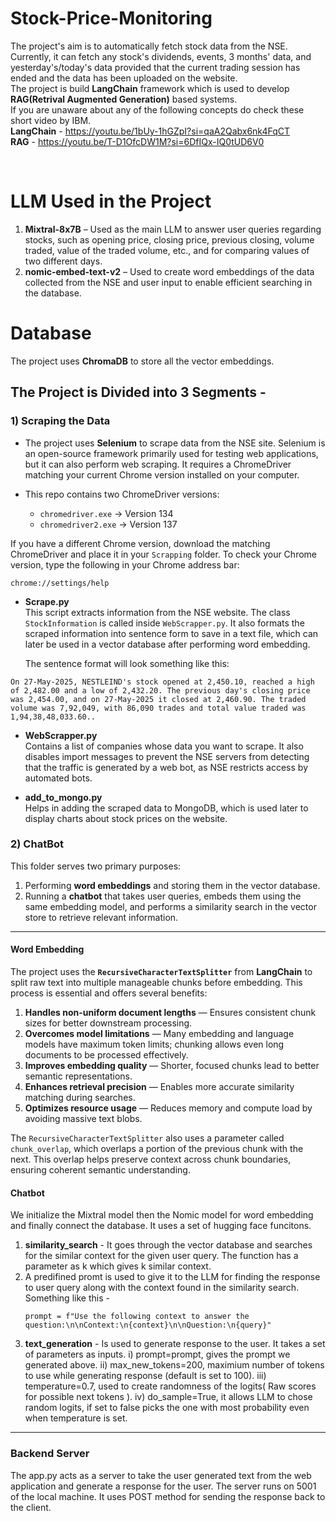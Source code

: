 # Stock-Price-Monitoring

The project's aim is to automatically fetch stock data from the NSE. Currently, it can fetch any stock's dividends, events, 3 months' data, and yesterday's/today's data provided that the current trading session has ended and the data has been uploaded on the website.
<br />
The project is build **LangChain** framework which is used to develop **RAG(Retrival Augmented Generation)** based systems.
<br />
If you are unaware about any of the following concepts do check these short video by IBM.
<br />
**LangChain** - https://youtu.be/1bUy-1hGZpI?si=qaA2Qabx6nk4FqCT
<br />
**RAG** - https://youtu.be/T-D1OfcDW1M?si=6DfIQx-IQ0tUD6V0

<br />

# LLM Used in the Project

1) **Mixtral-8x7B** – Used as the main LLM to answer user queries regarding stocks, such as opening price, closing price, previous closing, volume traded, value of the traded volume, etc., and for comparing values of two different days.  
2) **nomic-embed-text-v2** – Used to create word embeddings of the data collected from the NSE and user input to enable efficient searching in the database.

# Database

The project uses **ChromaDB** to store all the vector embeddings.

## The Project is Divided into 3 Segments -

### 1) Scraping the Data

- The project uses **Selenium** to scrape data from the NSE site. Selenium is an open-source framework primarily used for testing web applications, but it can also perform web scraping. It requires a ChromeDriver matching your current Chrome version installed on your computer.  

- This repo contains two ChromeDriver versions:  
  - `chromedriver.exe` → Version 134  
  - `chromedriver2.exe` → Version 137  

If you have a different Chrome version, download the matching ChromeDriver and place it in your `Scrapping` folder. To check your Chrome version, type the following in your Chrome address bar:  

```
chrome://settings/help

```

- **Scrape.py**  
  This script extracts information from the NSE website. The class `StockInformation` is called inside `WebScrapper.py`. It also formats the scraped information into sentence form to save in a text file, which can later be used in a vector database after performing word embedding.  

  The sentence format will look something like this:  

```
On 27-May-2025, NESTLEIND's stock opened at 2,450.10, reached a high of 2,482.00 and a low of 2,432.20. The previous day's closing price was 2,454.00, and on 27-May-2025 it closed at 2,460.90. The traded volume was 7,92,049, with 86,090 trades and total value traded was 1,94,38,48,033.60..

```

- **WebScrapper.py**  
Contains a list of companies whose data you want to scrape. It also disables import messages to prevent the NSE servers from detecting that the traffic is generated by a web bot, as NSE restricts access by automated bots.

- **add_to_mongo.py**  
Helps in adding the scraped data to MongoDB, which is used later to display charts about stock prices on the website.

### 2) ChatBot

This folder serves two primary purposes:  
1. Performing **word embeddings** and storing them in the vector database.  
2. Running a **chatbot** that takes user queries, embeds them using the same embedding model, and performs a similarity search in the vector store to retrieve relevant information.

---

####  Word Embedding

The project uses the **`RecursiveCharacterTextSplitter`** from **LangChain** to split raw text into multiple manageable chunks before embedding. This process is essential and offers several benefits:

1. **Handles non-uniform document lengths** — Ensures consistent chunk sizes for better downstream processing.  
2. **Overcomes model limitations** — Many embedding and language models have maximum token limits; chunking allows even long documents to be processed effectively.  
3. **Improves embedding quality** — Shorter, focused chunks lead to better semantic representations.  
4. **Enhances retrieval precision** — Enables more accurate similarity matching during searches.  
5. **Optimizes resource usage** — Reduces memory and compute load by avoiding massive text blobs.

The `RecursiveCharacterTextSplitter` also uses a parameter called `chunk_overlap`, which overlaps a portion of the previous chunk with the next. This overlap helps preserve context across chunk boundaries, ensuring coherent semantic understanding.

####  Chatbot

We initialize the Mixtral model then the Nomic model for word embedding and finally connect the database. It uses a set of hugging face funcitons.
1) **similarity_search** - It goes through the vector database and searches for the similar context for the given user query. The function has a parameter as k which gives k similar context.
2) A predifined promt is used to give it to the LLM for finding the response to user query along with the context found in the similarity search.
   Something like this - 
   ```
   prompt = f"Use the following context to answer the question:\n\nContext:\n{context}\n\nQuestion:\n{query}"
   ```
3) **text_generation** - Is used to generate response to the user. It takes a set of parameters as inputs.
     i) prompt=prompt,           gives the prompt we generated above.
    ii) max_new_tokens=200,      maximium number of tokens to use while generating response (default is set to 100).
   iii) temperature=0.7,         used to create randomness of the logits( Raw scores for possible next tokens ).
    iv) do_sample=True,          it allows LLM to chose random logits, if set to false picks the one with most probability even when temperature is set.

---

### Backend Server

The app.py acts as a server to take the user generated text from the web application and generate a response for the user. The server runs on 5001 of the local machine. It uses POST method for sending the response back to the client.

